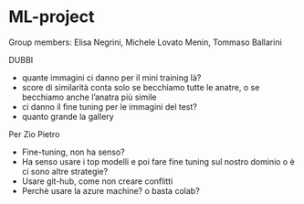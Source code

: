 # ML-project

Group members: Elisa Negrini, Michele Lovato Menin, Tommaso Ballarini

DUBBI 

- quante immagini ci danno per il mini training là?
- score di similarità conta solo se becchiamo tutte le anatre, o se becchiamo anche l’anatra più simile
- ci danno il fine tuning per le immagini del test?
- quanto grande la gallery

Per Zio Pietro
- Fine-tuning, non ha senso?
- Ha senso usare i top modelli e poi fare fine tuning sul nostro dominio o è ci sono altre strategie?
- Usare git-hub, come non creare conflitti
- Perchè usare la azure machine? o basta colab?
